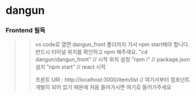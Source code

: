 # dangun

### Frontend 필독

>> vs code로 열면 dangun_front 폴더까지 가서 npm start해야 합니다.
>> 반드시 터미널 위치를 확인하고 npm 해주세요.
>> "cd dangun/dangun_front"   // 시작 위치 설정
>> "npm i"   // package.json 설치
>> "npm start"  // react 시작
>>
>> 프론트 URI : http://localhost:3000/item/list   // 여기서부터 컴포넌트 개발이 되어 있기 때문에 처음 들어가시면 여기로 들어가주세요
